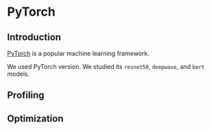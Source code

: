 # PyTorch

## Introduction

[PyTorch](https://pytorch.org/) is a popular machine learning framework.

We used PyTorch version.  We studied its `resnet50`, `deepwave`, and `bert` models. 

## Profiling



## Optimization
